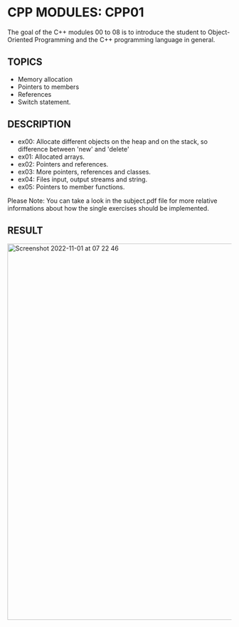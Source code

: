 # CPP MODULES: CPP01
The goal of the C++ modules 00 to 08 is to introduce the student to Object-Oriented Programming and the C++ programming language in general. 

## TOPICS
- Memory allocation 
- Pointers to members
- References
- Switch statement.

## DESCRIPTION
- ex00: Allocate different objects on the heap and on the stack, so difference between 'new' and 'delete' 
- ex01: Allocated arrays.
- ex02: Pointers and references.
- ex03: More pointers, references and classes.
- ex04: Files input, output streams and string.
- ex05: Pointers to member functions.

Please Note: You can take a look in the subject.pdf file for more relative informations about how the single exercises should be implemented.

## RESULT 


<img width="846" alt="Screenshot 2022-11-01 at 07 22 46" src="https://user-images.githubusercontent.com/85942176/199171868-3e0eb992-2ccd-4662-b045-8e106e6558eb.png">



